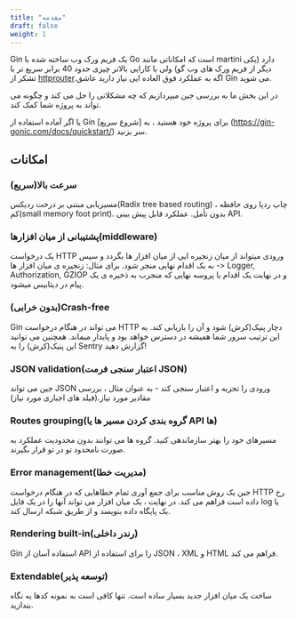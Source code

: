 ```yaml
---
title: "مقدمه"
draft: false
weight: 1
---
```


Gin یک فریم ورک وب ساخته شده با Go است که امکاناتی مانند martini دارد (یکی دیگر از فریم ورک های وب گو) ولی با کارایی بالاتر چیزی حدود 40 برابر سریع تر با تشکر از [httprouter](https://github.com/iamAmirrezaSaki/website.git).اگه به عملکرد فوق العاده ایی نیاز دارید عاشق Gin می شوید.

در این بخش ما به بررسی جین میپردازیم که چه مشکلاتی را حل می کند و چگونه می تواند به پروژه شما کمک کند.

یا اگر آماده استفاده از Gin برای پروژه خود هستید ، به [شروع سریع] (https://gin-gonic.com/docs/quickstart/) سر بزنید.

## امکانات

### سرعت بالا(سریع)

مسیریابی مبتنی بر درخت ردیکس(Radix tree based routing) ، چاپ ردپا روی حافظه کم(small memory foot print). بدون تأمل. عملکرد قابل پیش بینی API.

### پشتیبانی از میان افزارها(middleware)

یک درخواست HTTP ورودی میتواند از میان زنجیره ایی از میان افزار ها بگردد و سپس به یک اقدام نهایی منجر شود.
برای مثال: زنجیره ی میان افزار ها -> Logger, Authorization, GZIOP و در نهایت یک اقدام یا پروسه نهایی که منجرب به ذخیره ی یک پیام در دیتابیس میشود.

### (بدون خرابی)Crash-free

Gin می تواند در هنگام درخواست HTTP دچار پنیک(کرش) شود و آن را بازیابی کند. به این ترتیب سرور شما همیشه در دسترس خواهد بود و پایدار میماند. همچنین می توانید این پنیک(کرش) را به Sentry گزارش دهید!

### JSON validation(اعتبار سنجی فرمت JSON)

جین می تواند JSON ورودی را تجزیه و اعتبار سنجی کند - به عنوان مثال ، بررسی مقادیر مورد نیاز.(فیلد های اجباری مورد نیاز)

### Routes grouping(گروه بندی کردن مسیر ها یا API ها)

مسیرهای خود را بهتر سازماندهی کنید. گروه ها می توانند بدون محدودیت عملکرد به صورت نامحدود تو در تو قرار بگیرند.

### Error management(مدیریت خطا)

جین یک روش مناسب برای جمع آوری تمام خطاهایی که در هنگام درخواست HTTP رخ داده است فراهم می کند. در نهایت ، یک میان افزار می تواند آنها را در یک فایل log یا یک پایگاه داده بنویسد و از طریق شبکه ارسال کند.

### Rendering built-in(رندر داخلی)

Gin استفاده آسان از API را برای استفاده از JSON ، XML و HTML فراهم می کند.

### Extendable(توسعه پذیر)

ساخت یک میان افزار جدید بسیار ساده است. تنها کافی است به نمونه کدها یه نگاه بندازید.
